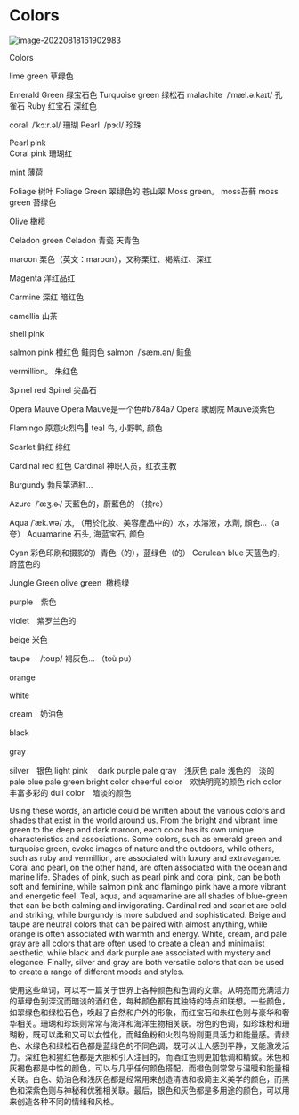 # Colors

![image-20220818161902983](https://tva1.sinaimg.cn/large/e6c9d24ely1h5azr8r51xj216o0ja41b.jpg)

Colors

lime green                                     草绿色

Emerald Green       绿宝石色
Turquoise green   绿松石
malachite  /ˈmæl.ə.kaɪt/  孔雀石
Ruby      红宝石 深红色

coral  /ˈkɔːr.əl/ 珊瑚
Pearl  /pɝːl/ 珍珠

Pearl pink      
Coral pink 珊瑚红 

mint  薄荷

Foliage 树叶 Foliage Green 翠绿色的  苍山翠
Moss green。    moss苔藓  moss green 苔绿色

Olive 橄榄

Celadon green  Celadon 青瓷 天青色

maroon 栗色（英文：maroon），又称栗红、褐紫红、深红

Magenta   洋红品红

Carmine     深红 暗红色

camellia     山茶

shell pink

salmon pink 橙红色 鲑肉色   salmon  /ˈsæm.ən/ 鲑鱼

vermillion。     朱红色

Spinel red       Spinel 尖晶石

 
Opera Mauve   Opera Mauve是一个色#b784a7   Opera 歌剧院  Mauve淡紫色  

Flamingo 原意火烈鸟🦩
teal  鸟, 小野鸭, 颜色

Scarlet 鲜红 绯红

Cardinal red  红色   Cardinal 神职人员，红衣主教

Burgundy  勃艮第酒紅…

Azure   /ˈæʒ.ɚ/ 天藍色的，蔚藍色的 （挨re）

Aqua  /ˈæk.wə/ 水, （用於化妝、美容產品中的）水，水溶液，水劑, 顏色…（a夸）
Aquamarine  石头, 海蓝宝石, 颜色

Cyan    彩色印刷和摄影的）青色（的），蓝绿色（的）
Cerulean blue  天蓝色的，蔚蓝色的

Jungle Green
olive green  橄榄绿

purple　紫色

violet　紫罗兰色的

beige  米色

taupe　 /toʊp/ 褐灰色… （toù pu）

orange　

white

cream　奶油色

black　

gray　

silver　银色
light pink　
dark purple
pale gray　浅灰色
pale 浅色的　淡的
pale blue
pale green
bright color
cheerful color　欢快明亮的颜色
rich color　丰富多彩的
dull color　暗淡的颜色




Using these words, an article could be written about the various colors and shades that exist in the world around us. From the bright and vibrant lime green to the deep and dark maroon, each color has its own unique characteristics and associations. Some colors, such as emerald green and turquoise green, evoke images of nature and the outdoors, while others, such as ruby and vermillion, are associated with luxury and extravagance. Coral and pearl, on the other hand, are often associated with the ocean and marine life. Shades of pink, such as pearl pink and coral pink, can be both soft and feminine, while salmon pink and flamingo pink have a more vibrant and energetic feel. Teal, aqua, and aquamarine are all shades of blue-green that can be both calming and invigorating. Cardinal red and scarlet are bold and striking, while burgundy is more subdued and sophisticated. Beige and taupe are neutral colors that can be paired with almost anything, while orange is often associated with warmth and energy. White, cream, and pale gray are all colors that are often used to create a clean and minimalist aesthetic, while black and dark purple are associated with mystery and elegance. Finally, silver and gray are both versatile colors that can be used to create a range of different moods and styles.


使用这些单词，可以写一篇关于世界上各种颜色和色调的文章。从明亮而充满活力的草绿色到深沉而暗淡的酒红色，每种颜色都有其独特的特点和联想。一些颜色，如翠绿色和绿松石色，唤起了自然和户外的形象，而红宝石和朱红色则与豪华和奢华相关。珊瑚和珍珠则常常与海洋和海洋生物相关联。粉色的色调，如珍珠粉和珊瑚粉，既可以柔和又可以女性化，而鲑鱼粉和火烈鸟粉则更具活力和能量感。青绿色、水绿色和绿松石色都是蓝绿色的不同色调，既可以让人感到平静，又能激发活力。深红色和猩红色都是大胆和引人注目的，而酒红色则更加低调和精致。米色和灰褐色都是中性的颜色，可以与几乎任何颜色搭配，而橙色则常常与温暖和能量相关联。白色、奶油色和浅灰色都是经常用来创造清洁和极简主义美学的颜色，而黑色和深紫色则与神秘和优雅相关联。最后，银色和灰色都是多用途的颜色，可以用来创造各种不同的情绪和风格。





